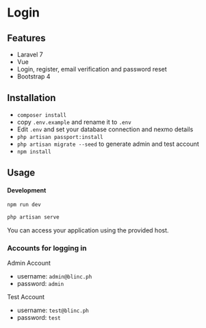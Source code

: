 # Login

## Features

-   Laravel 7
-   Vue
-   Login, register, email verification and password reset
-   Bootstrap 4

## Installation

-   `composer install`
-   copy `.env.example` and rename it to `.env`
-   Edit `.env` and set your database connection and nexmo details
-   `php artisan passport:install`
-   `php artisan migrate --seed` to generate admin and test account
-   `npm install`

## Usage

#### Development

```bash
npm run dev
```

```bash
php artisan serve
```

You can access your application using the provided host.

### Accounts for logging in

Admin Account

-   username: `admin@blinc.ph`
-   password: `admin`

Test Account

-   username: `test@blinc.ph`
-   password: `test`
